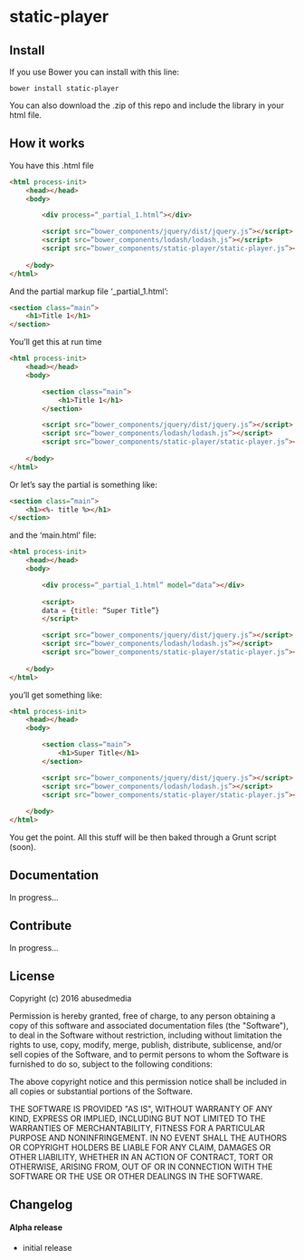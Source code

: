 # static-player




## Install

If you use Bower you can install with this line:

	bower install static-player

You can also download the .zip of this repo and include the library in your html file.


## How it works

You have this .html file

```html
<html process-init>
	<head></head>
	<body>

		<div process=“_partial_1.html”></div>

		<script src=“bower_components/jquery/dist/jquery.js”></script>
		<script src=“bower_components/lodash/lodash.js”></script>
		<script src=“bower_components/static-player/static-player.js”></script>
		
	</body>
</html>
```

And the partial markup file ‘_partial_1.html’:

```html
<section class=“main”>
	<h1>Title 1</h1>
</section>
```

You’ll get this at run time

```html
<html process-init>
	<head></head>
	<body>

		<section class=“main”>
			<h1>Title 1</h1>
		</section>

		<script src=“bower_components/jquery/dist/jquery.js”></script>
		<script src=“bower_components/lodash/lodash.js”></script>
		<script src=“bower_components/static-player/static-player.js”></script>
		
	</body>
</html>
```


Or let’s say the partial is something like:

```html
<section class=“main”>
	<h1><%- title %></h1>
</section>
```

and the ‘main.html’ file:

```html
<html process-init>
	<head></head>
	<body>

		<div process=“_partial_1.html” model=“data”></div>
		
		<script>
		data = {title: “Super Title”}
		</script>

		<script src=“bower_components/jquery/dist/jquery.js”></script>
		<script src=“bower_components/lodash/lodash.js”></script>
		<script src=“bower_components/static-player/static-player.js”></script>
		
	</body>
</html>
```

you’ll get something like:

```html
<html process-init>
	<head></head>
	<body>

		<section class=“main”>
			<h1>Super Title</h1>
		</section>

		<script src=“bower_components/jquery/dist/jquery.js”></script>
		<script src=“bower_components/lodash/lodash.js”></script>
		<script src=“bower_components/static-player/static-player.js”></script>
		
	</body>
</html>
```

You get the point.
All this stuff will be then baked through a Grunt script (soon).

## Documentation

In progress...


## Contribute

In progress...


## License

Copyright (c) 2016 abusedmedia

Permission is hereby granted, free of charge, to any person
obtaining a copy of this software and associated documentation
files (the "Software"), to deal in the Software without
restriction, including without limitation the rights to use,
copy, modify, merge, publish, distribute, sublicense, and/or sell
copies of the Software, and to permit persons to whom the
Software is furnished to do so, subject to the following
conditions:

The above copyright notice and this permission notice shall be
included in all copies or substantial portions of the Software.

THE SOFTWARE IS PROVIDED "AS IS", WITHOUT WARRANTY OF ANY KIND,
EXPRESS OR IMPLIED, INCLUDING BUT NOT LIMITED TO THE WARRANTIES
OF MERCHANTABILITY, FITNESS FOR A PARTICULAR PURPOSE AND
NONINFRINGEMENT. IN NO EVENT SHALL THE AUTHORS OR COPYRIGHT
HOLDERS BE LIABLE FOR ANY CLAIM, DAMAGES OR OTHER LIABILITY,
WHETHER IN AN ACTION OF CONTRACT, TORT OR OTHERWISE, ARISING
FROM, OUT OF OR IN CONNECTION WITH THE SOFTWARE OR THE USE OR
OTHER DEALINGS IN THE SOFTWARE.


## Changelog

#### Alpha release

- initial release
